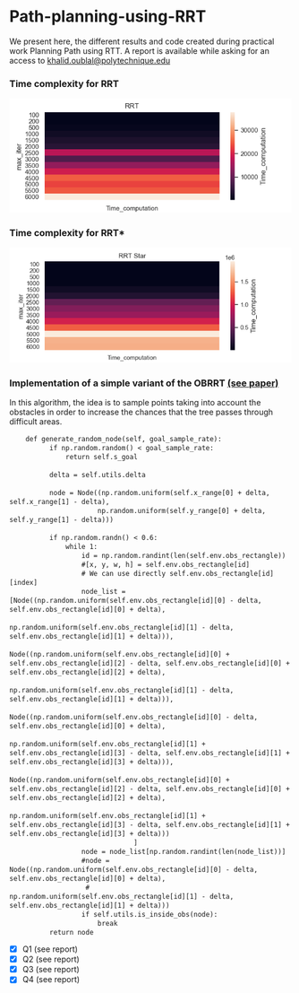 # Path-planning-using-RRT
We present here, the different results and code created during practical work Planning Path using RTT.
A report is available while asking for an access to khalid.oublal@polytechnique.edu 

### Time complexity for RRT
![Time complexity](images/heatmap_rrt.png)

### Time complexity for RRT*

![Time complexity](images/heatmap_rrtstar.png)

### Implementation of a simple variant of the OBRRT [(see paper)](http://citeseerx.ist.psu.edu/viewdoc/download?doi=10.1.1.229.2825&rep=rep1&type=pdf)
In this algorithm, the idea is to sample points taking into account the obstacles in order to
increase the chances that the tree passes through difficult areas.

```
    def generate_random_node(self, goal_sample_rate):
          if np.random.random() < goal_sample_rate:
              return self.s_goal

          delta = self.utils.delta

          node = Node((np.random.uniform(self.x_range[0] + delta, self.x_range[1] - delta),
                      np.random.uniform(self.y_range[0] + delta, self.y_range[1] - delta)))

          if np.random.randn() < 0.6:
              while 1:
                  id = np.random.randint(len(self.env.obs_rectangle))
                  #[x, y, w, h] = self.env.obs_rectangle[id]
                  # We can use directly self.env.obs_rectangle[id][index]
                  node_list =[Node((np.random.uniform(self.env.obs_rectangle[id][0] - delta, self.env.obs_rectangle[id][0] + delta),
                                     np.random.uniform(self.env.obs_rectangle[id][1] - delta, self.env.obs_rectangle[id][1] + delta))),
                               Node((np.random.uniform(self.env.obs_rectangle[id][0] + self.env.obs_rectangle[id][2] - delta, self.env.obs_rectangle[id][0] + self.env.obs_rectangle[id][2] + delta),
                                     np.random.uniform(self.env.obs_rectangle[id][1] - delta, self.env.obs_rectangle[id][1] + delta))),
                               Node((np.random.uniform(self.env.obs_rectangle[id][0] - delta, self.env.obs_rectangle[id][0] + delta),
                                     np.random.uniform(self.env.obs_rectangle[id][1] + self.env.obs_rectangle[id][3] - delta, self.env.obs_rectangle[id][1] + self.env.obs_rectangle[id][3] + delta))),
                               Node((np.random.uniform(self.env.obs_rectangle[id][0] + self.env.obs_rectangle[id][2] - delta, self.env.obs_rectangle[id][0] + self.env.obs_rectangle[id][2] + delta),
                                     np.random.uniform(self.env.obs_rectangle[id][1] + self.env.obs_rectangle[id][3] - delta, self.env.obs_rectangle[id][1] + self.env.obs_rectangle[id][3] + delta)))
                               ]
                  node = node_list[np.random.randint(len(node_list))]
                  #node = Node((np.random.uniform(self.env.obs_rectangle[id][0] - delta, self.env.obs_rectangle[id][0] + delta),
                   #           np.random.uniform(self.env.obs_rectangle[id][1] - delta, self.env.obs_rectangle[id][1] + delta)))
                  if self.utils.is_inside_obs(node):
                      break
          return node
```

- [x] Q1 (see report)
- [x] Q2 (see report)
- [x] Q3 (see report)
- [x] Q4 (see report)
